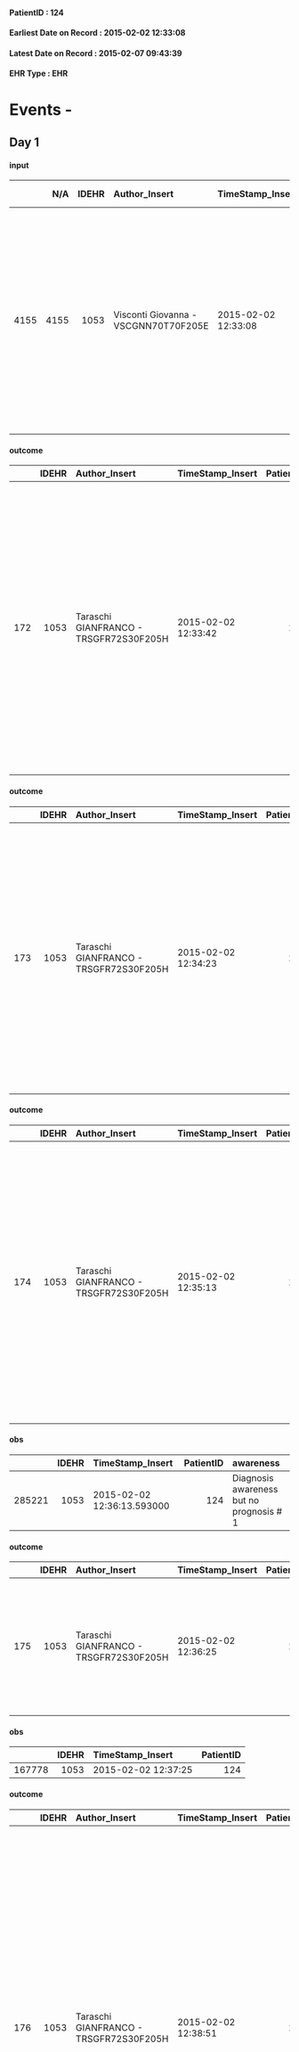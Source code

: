 
#### PatientID : 124
#### Earliest Date on Record : 2015-02-02 12:33:08
#### Latest Date on Record : 2015-02-07 09:43:39
#### EHR Type : EHR

# Events - 

## Day 1

#### input
|      |    N/A |   IDEHR | Author_Insert                        | TimeStamp_Insert    | EHRType   |   PatientID |   IDDigitalSignDocument | persone_vicine   |   Unnamed: 0_y |   IDANAMNESI_MED |   Non_Rilevabile_y | Note_Non_Rilevabile_y   | opt_consapevolezza                          | diagnosis                                                                                                                                                                                                                                             |
|-----:|-------:|--------:|:-------------------------------------|:--------------------|:----------|------------:|------------------------:|:-----------------|---------------:|-----------------:|-------------------:|:------------------------|:--------------------------------------------|:------------------------------------------------------------------------------------------------------------------------------------------------------------------------------------------------------------------------------------------------------|
| 4155 |   4155 |    1053 | Visconti Giovanna - VSCGNN70T70F205E | 2015-02-02 12:33:08 | EHR       |         124 |                   12713 | N/A              |            182 |               83 |                  0 | NR                      | Awareness of diagnosis but no prognosis # 2 | In November 2014 dg K lung dx IV st (MTS cerebellar, bone to manubrium, D10, femoral head dx, intrathoracic lymph nodes, the mediastinal pleura and marginocostale infiltrating and encapsulating the vascular structures). In treatment with Iressa. |

#### outcome
|     |   IDEHR | Author_Insert                          | TimeStamp_Insert    |   PatientID |   IDDigitalSignDocument |   IDPAI_VIDAS | opt_problem                         |   opt_problem_num | opt_obiettivo                                                                                                                                                                              |   opt_obiettivo_num | opt_stato_problema   |   opt_stato_problema_num | opt_interventi                                                                                                                                                                                                                                                                                                        |   opt_interventi_num |
|----:|--------:|:---------------------------------------|:--------------------|------------:|------------------------:|--------------:|:------------------------------------|------------------:|:-------------------------------------------------------------------------------------------------------------------------------------------------------------------------------------------|--------------------:|:---------------------|-------------------------:|:----------------------------------------------------------------------------------------------------------------------------------------------------------------------------------------------------------------------------------------------------------------------------------------------------------------------|---------------------:|
| 172 |    1053 | Taraschi GIANFRANCO - TRSGFR72S30F205H | 2015-02-02 12:33:42 |         124 |                   12715 |           178 | Deficit in the care of s√® # 25 = 0 |                 4 | Maintain dignity ¬ † of the patient, where possible, helping him to accept their own limitations, considering himself realistic and objective (eating, bathing, dressing, delete) # 42 = 0 |                   4 | Open Problem # 1     |                        1 | PAI Implementation - Ensuring the right privacy # 182 = 0; Counseling - Exploring the patient's feelings in relation to his disabilit√ † ¬ † and its need help # 186 = 0; Counseling - Help the patient understand their limits # 187 = 0; Counseling - Help the patient to ask themselves achievable goals # 188 = 0 |                    4 |

#### outcome
|     |   IDEHR | Author_Insert                          | TimeStamp_Insert    |   PatientID |   IDDigitalSignDocument |   IDPAI_VIDAS | opt_problem                   |   opt_problem_num | opt_obiettivo                                                                                              |   opt_obiettivo_num | opt_stato_problema   |   opt_stato_problema_num | opt_interventi                                                                                                                                                                                                                                                                                        |   opt_interventi_num |
|----:|--------:|:---------------------------------------|:--------------------|------------:|------------------------:|--------------:|:------------------------------|------------------:|:-----------------------------------------------------------------------------------------------------------|--------------------:|:---------------------|-------------------------:|:------------------------------------------------------------------------------------------------------------------------------------------------------------------------------------------------------------------------------------------------------------------------------------------------------|---------------------:|
| 173 |    1053 | Taraschi GIANFRANCO - TRSGFR72S30F205H | 2015-02-02 12:34:23 |         124 |                   12717 |           179 | Altered sleep / wake # 31 = 0 |                 4 | The patient will report satisfactory conditions in terms of quality both in terms of quantity and # 62 = 0 |                   4 | Open Problem # 1     |                        1 | PAI Implementation - therapeutic upgrading # 519 = 0; PAI Implementation - properly administer the drugs as prescription # 520 = 0; PAI Implementation - To evaluate the efficacy of drug delivery # 521 = 0; Information - Inform the patient / caregiver on signs and symptoms prevailing # 525 = 0 |                    4 |

#### outcome
|     |   IDEHR | Author_Insert                          | TimeStamp_Insert    |   PatientID |   IDDigitalSignDocument |   IDPAI_VIDAS | opt_problem                               |   opt_problem_num | opt_obiettivo                                                           |   opt_obiettivo_num | opt_stato_problema   |   opt_stato_problema_num | opt_interventi                                                                                                                                                                                                                                                                           |   opt_interventi_num |
|----:|--------:|:---------------------------------------|:--------------------|------------:|------------------------:|--------------:|:------------------------------------------|------------------:|:------------------------------------------------------------------------|--------------------:|:---------------------|-------------------------:|:-----------------------------------------------------------------------------------------------------------------------------------------------------------------------------------------------------------------------------------------------------------------------------------------|---------------------:|
| 174 |    1053 | Taraschi GIANFRANCO - TRSGFR72S30F205H | 2015-02-02 12:35:13 |         124 |                   12720 |           180 | Nutrition / Hydration inadequate # 34 = 0 |                 4 | The patient does not have an episode of emesis and / or nausea # 72 = 0 |                   4 | Open Problem # 1     |                        1 | Implementation PAI - Monitoring episodes of nausea / vomiting # 599 = 0; Implementing PAI - Therapeutic adjustment # 601 = 0; Implementing PAI - Administering drugs correctly as prescribed # 602 = 0; Implementing PAI - Evaluating the effectiveness of drug administration # 603 = 0 |                    4 |

#### obs
|        |   IDEHR | TimeStamp_Insert           |   PatientID | awareness                                |
|-------:|--------:|:---------------------------|------------:|:-----------------------------------------|
| 285221 |    1053 | 2015-02-02 12:36:13.593000 |         124 | Diagnosis awareness but no prognosis # 1 |

#### outcome
|     |   IDEHR | Author_Insert                          | TimeStamp_Insert    |   PatientID |   IDDigitalSignDocument |   IDPAI_VIDAS | opt_problem                                                      |   opt_problem_num | opt_obiettivo                                                           |   opt_obiettivo_num | opt_stato_problema   |   opt_stato_problema_num | opt_interventi                                                                                                                             |   opt_interventi_num |
|----:|--------:|:---------------------------------------|:--------------------|------------:|------------------------:|--------------:|:-----------------------------------------------------------------|------------------:|:------------------------------------------------------------------------|--------------------:|:---------------------|-------------------------:|:-------------------------------------------------------------------------------------------------------------------------------------------|---------------------:|
| 175 |    1053 | Taraschi GIANFRANCO - TRSGFR72S30F205H | 2015-02-02 12:36:25 |         124 |                   12724 |           181 | Impaired mobility † ¬ / limitation of physical movement # 27 = 0 |                 4 | Minimize possibilities ¬ † injury. If present, maintaining QoL # 47 = 0 |                   4 | Open Problem # 1     |                        1 | PAI Implementation - Avoid flawed positions # 294 = 0; PAI Implementation - Medicare / the wound / skin as the internal protocol # 298 = 0 |                    4 |

#### obs
|        |   IDEHR | TimeStamp_Insert    |   PatientID |
|-------:|--------:|:--------------------|------------:|
| 167778 |    1053 | 2015-02-02 12:37:25 |         124 |

#### outcome
|     |   IDEHR | Author_Insert                          | TimeStamp_Insert    |   PatientID |   IDDigitalSignDocument |   IDPAI_VIDAS | opt_problem                            |   opt_problem_num | opt_obiettivo                                                                                                                                    |   opt_obiettivo_num | opt_stato_problema   |   opt_stato_problema_num | opt_interventi                                                                                                                                                                                                                                                                                                                                                                                                                         |   opt_interventi_num |
|----:|--------:|:---------------------------------------|:--------------------|------------:|------------------------:|--------------:|:---------------------------------------|------------------:|:-------------------------------------------------------------------------------------------------------------------------------------------------|--------------------:|:---------------------|-------------------------:|:---------------------------------------------------------------------------------------------------------------------------------------------------------------------------------------------------------------------------------------------------------------------------------------------------------------------------------------------------------------------------------------------------------------------------------------|---------------------:|
| 176 |    1053 | Taraschi GIANFRANCO - TRSGFR72S30F205H | 2015-02-02 12:38:51 |         124 |                   12728 |           182 | Alteration of the oral mucosa # 32 = 0 |                 4 | The clinical picture (subjective and / or objective) of the patient migliorer√ † ¬ † (eg. Xerostomia, mycosis, mucositis, hemorrhage ') # 63 = 0 |                   4 | Open Problem # 1     |                        1 | Implementation PAI - Inspect the mouth to detect any lesions, sores or bleeding # 526 = 0; Implementation of the PAI - Remove and clean the dental prosthesis daily # 527 = 0; Implementation of the PAI - Clean the oral cavity three times a day paying close attention to the parts that eventually bleed # 528 = 0; Implementation of PAI - Use tongue lowering and specific products not irritating the mucous membrane # 529 = 0 |                    4 |

#### obs
|     |   IDEHR | TimeStamp_Insert           |   PatientID | asthenia   | cachexia     | agitation_behavior_freq   | mood                              | cognitive_state   |
|----:|--------:|:---------------------------|------------:|:-----------|:-------------|:--------------------------|:----------------------------------|:------------------|
| 177 |    1053 | 2015-02-02 12:47:42.710000 |         124 | Severe # 3 | cachexia # 0 | quiet # 0                 | demoralization # 03; sadness # 11 | Polished # 2      |

#### input
|       |    N/A |   IDEHR | Author_Insert                        | TimeStamp_Insert    | EHRType   |   PatientID |   IDDigitalSignDocument | persone_vicine   |   Unnamed: 0_x.2 |   IDDIAGNOSI_CROSSOU |   Non_Rilevabile_x.2 | ds_ICD                               |
|------:|-------:|--------:|:-------------------------------------|:--------------------|:----------|------------:|------------------------:|:-----------------|-----------------:|---------------------:|---------------------:|:-------------------------------------|
| 12577 |  12577 |    1053 | Visconti Giovanna - VSCGNN70T70F205E | 2015-02-02 13:08:43 | EHR       |         124 |                   12765 | N/A              |              362 |                  362 |                    0 | V667 Trattamento per cure palliative |

#### input
|       |    N/A |   IDEHR | Author_Insert                        | TimeStamp_Insert    | EHRType   |   PatientID |   IDDigitalSignDocument | persone_vicine   |   Unnamed: 0_x.2 |   IDDIAGNOSI_CROSSOU |   Non_Rilevabile_x.2 | ds_ICD                                                    |
|------:|-------:|--------:|:-------------------------------------|:--------------------|:----------|------------:|------------------------:|:-----------------|-----------------:|---------------------:|---------------------:|:----------------------------------------------------------|
| 12578 |  12578 |    1053 | Visconti Giovanna - VSCGNN70T70F205E | 2015-02-02 13:09:10 | EHR       |         124 |                   12766 | N/A              |              363 |                  363 |                    0 | 1629 Tumori maligni del bronco o polmone, non specificato |

#### input
|       |    N/A |   IDEHR | Author_Insert                        | TimeStamp_Insert    | EHRType   |   PatientID |   IDDigitalSignDocument | persone_vicine   |   Unnamed: 0_x.2 |   IDDIAGNOSI_CROSSOU |   Non_Rilevabile_x.2 | ds_ICD                                                |
|------:|-------:|--------:|:-------------------------------------|:--------------------|:----------|------------:|------------------------:|:-----------------|-----------------:|---------------------:|---------------------:|:------------------------------------------------------|
| 12579 |  12579 |    1053 | Visconti Giovanna - VSCGNN70T70F205E | 2015-02-02 13:09:31 | EHR       |         124 |                   12767 | N/A              |              364 |                  364 |                    0 | 1985 Tumori maligni secondari di osso e midollo osseo |

#### input
|       |    N/A |   IDEHR | Author_Insert                        | TimeStamp_Insert    | EHRType   |   PatientID |   IDDigitalSignDocument | persone_vicine   |   Unnamed: 0_x.2 |   IDDIAGNOSI_CROSSOU |   Non_Rilevabile_x.2 | ds_ICD                                                      |
|------:|-------:|--------:|:-------------------------------------|:--------------------|:----------|------------:|------------------------:|:-----------------|-----------------:|---------------------:|---------------------:|:------------------------------------------------------------|
| 12580 |  12580 |    1053 | Visconti Giovanna - VSCGNN70T70F205E | 2015-02-02 13:09:56 | EHR       |         124 |                   12768 | N/A              |              365 |                  365 |                    0 | 1983 Tumori maligni secondari di encefalo e midollo spinale |

#### input
|       |    N/A |   IDEHR | Author_Insert                        | TimeStamp_Insert    | EHRType   |   PatientID |   IDDigitalSignDocument | persone_vicine   |   Unnamed: 0_x.2 |   IDDIAGNOSI_CROSSOU |   Non_Rilevabile_x.2 | ds_ICD                                                                      |
|------:|-------:|--------:|:-------------------------------------|:--------------------|:----------|------------:|------------------------:|:-----------------|-----------------:|---------------------:|---------------------:|:----------------------------------------------------------------------------|
| 12581 |  12581 |    1053 | Visconti Giovanna - VSCGNN70T70F205E | 2015-02-02 13:10:21 | EHR       |         124 |                   12769 | N/A              |              366 |                  366 |                    0 | 1961 Tumori maligni secondari e non specificati dei linfonodi intratoracici |

#### input
|       |    N/A |   IDEHR | Author_Insert                        | TimeStamp_Insert    | EHRType   |   PatientID |   IDDigitalSignDocument | persone_vicine   |   Unnamed: 0_x.2 |   IDDIAGNOSI_CROSSOU |   Non_Rilevabile_x.2 | ds_ICD                                      |
|------:|-------:|--------:|:-------------------------------------|:--------------------|:----------|------------:|------------------------:|:-----------------|-----------------:|---------------------:|---------------------:|:--------------------------------------------|
| 12582 |  12582 |    1053 | Visconti Giovanna - VSCGNN70T70F205E | 2015-02-02 13:10:43 | EHR       |         124 |                   12770 | N/A              |              367 |                  367 |                    0 | 4379 Vasculopatie cerebrali non specificate |

#### obs
|       |   IDEHR | TimeStamp_Insert           |   PatientID | chk_ausili_presidi   | opt_care_giver   | asthenia     | dyspnoea    | diet     | consumption_help   |
|------:|--------:|:---------------------------|------------:|:---------------------|:-----------------|:-------------|:------------|:---------|:-------------------|
| 70154 |    1053 | 2015-02-02 16:03:53.757000 |         124 | absorbency # 0       | This # 0         | Moderate # 1 | at rest # 0 | soft # 1 | Independent # 0    |

#### obs
|        |   IDEHR | TimeStamp_Insert    |   PatientID |
|-------:|--------:|:--------------------|------------:|
| 167797 |    1053 | 2015-02-02 21:56:35 |         124 |

#### obs
|       |   IDEHR | TimeStamp_Insert           |   PatientID | mood                                |
|------:|--------:|:---------------------------|------------:|:------------------------------------|
| 24591 |    1053 | 2015-02-02 21:58:44.750000 |         124 | Apathy # 00; closed in himself # 01 |

#### obs
|       |   IDEHR | TimeStamp_Insert           |   PatientID | motor_performance                                                                                  | mood                |
|------:|--------:|:---------------------------|------------:|:---------------------------------------------------------------------------------------------------|:--------------------|
| 24598 |    1053 | 2015-02-03 05:27:02.463000 |         124 | 30% - Patient with directions to the hospital or home hospitalization, intensive home support # 03 | Closing itself # 01 |

#### obs
|        |   IDEHR | TimeStamp_Insert    |   PatientID |
|-------:|--------:|:--------------------|------------:|
| 167800 |    1053 | 2015-02-03 05:27:28 |         124 |

#### obs
|       |   IDEHR | TimeStamp_Insert           |   PatientID | chk_ausili_presidi   | asthenia     | cachexia     | body_temp    |
|------:|--------:|:---------------------------|------------:|:---------------------|:-------------|:-------------|:-------------|
| 70175 |    1053 | 2015-02-03 06:45:38.840000 |         124 | absorbency # 0       | Moderate # 1 | cachexia # 0 | Apyrexia # 1 |

#### obs
|        |   IDEHR | TimeStamp_Insert    |   PatientID |
|-------:|--------:|:--------------------|------------:|
| 125102 |    1053 | 2015-02-03 06:46:10 |         124 |

#### obs
|       |   IDEHR | TimeStamp_Insert           |   PatientID | personal_hygiene   | urine_elimination   | mobility     | nausea         | asthenia   | dyspnoea    | motor_performance                                                                                  | mood                | cognitive_state   | feces_elimination   | consumption_help   |
|------:|--------:|:---------------------------|------------:|:-------------------|:--------------------|:-------------|:---------------|:-----------|:------------|:---------------------------------------------------------------------------------------------------|:--------------------|:------------------|:--------------------|:-------------------|
| 24614 |    1053 | 2015-02-03 09:09:53.213000 |         124 | With help # 2      | With Aids # 1       | Employee # 4 | Occasional # 0 | Severe # 2 | at rest # 0 | 30% - Patient with directions to the hospital or home hospitalization, intensive home support # 03 | Closing itself # 01 | Polished # 2      | Employee # 4        | help with # 2      |

#### obs
|        |   IDEHR | TimeStamp_Insert    |   PatientID |
|-------:|--------:|:--------------------|------------:|
| 167814 |    1053 | 2015-02-03 09:10:36 |         124 |

#### obs
|        |   IDEHR | TimeStamp_Insert           |   PatientID | awareness                                |
|-------:|--------:|:---------------------------|------------:|:-----------------------------------------|
| 285223 |    1053 | 2015-02-03 11:12:22.230000 |         124 | Diagnosis awareness but no prognosis # 1 |

#### obs
|        |   IDEHR | TimeStamp_Insert           |   PatientID | opt_attitude     | motor_performance                                                |
|-------:|--------:|:---------------------------|------------:|:-----------------|:-----------------------------------------------------------------|
| 118579 |    1053 | 2015-02-03 11:14:35.177000 |         124 | disheartened # 2 | unable to walk, transfers difficolt√ † with support operator # 3 |

#### obs
|        |   IDEHR | TimeStamp_Insert    |   PatientID |
|-------:|--------:|:--------------------|------------:|
| 167819 |    1053 | 2015-02-03 11:20:00 |         124 |

#### obs
|       |   IDEHR | TimeStamp_Insert           |   PatientID | opt_cooperation   | chk_ausili_presidi   | opt_care_giver   | asthenia     | dyspnoea        | body_temp    | diet     | consumption_help   |
|------:|--------:|:---------------------------|------------:|:------------------|:---------------------|:-----------------|:-------------|:----------------|:-------------|:---------|:-------------------|
| 70192 |    1053 | 2015-02-03 12:10:25.763000 |         124 | Collaborating # 0 | absorbency # 0       | This # 0         | Moderate # 1 | mild strain # 1 | Apyrexia # 1 | soft # 1 | Independent # 0    |

#### obs
|        |   IDEHR | TimeStamp_Insert    |   PatientID |
|-------:|--------:|:--------------------|------------:|
| 125116 |    1053 | 2015-02-03 12:12:43 |         124 |


## Day 2

#### obs
|        |   IDEHR | TimeStamp_Insert           |   PatientID |
|-------:|--------:|:---------------------------|------------:|
| 121976 |    1053 | 2015-02-03 13:38:02.300000 |         124 |

#### obs
|       |   IDEHR | TimeStamp_Insert           |   PatientID | opt_cooperation   | chk_ausili_presidi   | asthenia     | motor_performance              | body_temp    | agitation_behavior_freq   | diet       | consumption_help   |
|------:|--------:|:---------------------------|------------:|:------------------|:---------------------|:-------------|:-------------------------------|:-------------|:--------------------------|:-----------|:-------------------|
| 70206 |    1053 | 2015-02-03 16:30:38.117000 |         124 | Collaborating # 0 | absorbency # 0       | Moderate # 1 | bedridden, nontransferable # 5 | Apyrexia # 1 | quiet # 0                 | Liquid # 3 | # 4 employees      |

#### obs
|        |   IDEHR | TimeStamp_Insert    |   PatientID |
|-------:|--------:|:--------------------|------------:|
| 125127 |    1053 | 2015-02-03 16:31:11 |         124 |

#### obs
|       |   IDEHR | TimeStamp_Insert           |   PatientID | personal_hygiene   | urine_elimination   | mobility     | nausea         | asthenia   | dyspnoea    | motor_performance                                                                                  | mood                | cognitive_state   | feces_elimination   | consumption_help   |
|------:|--------:|:---------------------------|------------:|:-------------------|:--------------------|:-------------|:---------------|:-----------|:------------|:---------------------------------------------------------------------------------------------------|:--------------------|:------------------|:--------------------|:-------------------|
| 24640 |    1053 | 2015-02-03 20:23:12.963000 |         124 | With help # 2      | With Aids # 1       | Employee # 4 | Occasional # 0 | Severe # 2 | at rest # 0 | 30% - Patient with directions to the hospital or home hospitalization, intensive home support # 03 | Closing itself # 01 | Polished # 2      | Employee # 4        | help with # 2      |

#### obs
|        |   IDEHR | TimeStamp_Insert    |   PatientID |
|-------:|--------:|:--------------------|------------:|
| 167837 |    1053 | 2015-02-03 20:23:43 |         124 |

#### obs
|       |   IDEHR | TimeStamp_Insert           |   PatientID |
|------:|--------:|:---------------------------|------------:|
| 24643 |    1053 | 2015-02-03 20:50:36.187000 |         124 |

#### obs
|        |   IDEHR | TimeStamp_Insert    |   PatientID |
|-------:|--------:|:--------------------|------------:|
| 167845 |    1053 | 2015-02-04 05:56:18 |         124 |

#### obs
|       |   IDEHR | TimeStamp_Insert           |   PatientID |
|------:|--------:|:---------------------------|------------:|
| 24650 |    1053 | 2015-02-04 05:57:53.043000 |         124 |

#### obs
|       |   IDEHR | TimeStamp_Insert           |   PatientID | opt_cooperation   | chk_ausili_presidi   | opt_care_giver   | asthenia   | body_temp    | cognitive_state   |
|------:|--------:|:---------------------------|------------:|:------------------|:---------------------|:-----------------|:-----------|:-------------|:------------------|
| 70224 |    1053 | 2015-02-04 06:43:40.263000 |         124 | Collaborating # 0 | absorbency # 0       | This # 0         | Severe # 2 | Apyrexia # 1 | Polished # 2      |

#### obs
|        |   IDEHR | TimeStamp_Insert    |   PatientID |
|-------:|--------:|:--------------------|------------:|
| 125140 |    1053 | 2015-02-04 06:44:10 |         124 |

#### obs
|        |   IDEHR | TimeStamp_Insert    |   PatientID |
|-------:|--------:|:--------------------|------------:|
| 167869 |    1053 | 2015-02-04 11:35:05 |         124 |

#### obs
|     |   IDEHR | TimeStamp_Insert           |   PatientID | asthenia   | cachexia     | agitation_behavior_freq   | mood        | cognitive_state   |
|----:|--------:|:---------------------------|------------:|:-----------|:-------------|:--------------------------|:------------|:------------------|
| 199 |    1053 | 2015-02-04 11:40:36.417000 |         124 | Severe # 3 | cachexia # 0 | quiet # 0                 | Apathy # 00 | Polished # 2      |

#### obs
|       |   IDEHR | TimeStamp_Insert           |   PatientID | opt_cooperation   | chk_ausili_presidi   | opt_care_giver   | asthenia     | cachexia     | dyspnoea        | body_temp    | cognitive_state   | consumption_help   |
|------:|--------:|:---------------------------|------------:|:------------------|:---------------------|:-----------------|:-------------|:-------------|:----------------|:-------------|:------------------|:-------------------|
| 70238 |    1053 | 2015-02-04 11:41:56.510000 |         124 | Collaborating # 0 | absorbency # 0       | This # 0         | Moderate # 1 | cachexia # 0 | mild strain # 1 | Apyrexia # 1 | Polished # 2      | Independent # 0    |

#### obs
|        |   IDEHR | TimeStamp_Insert    |   PatientID |
|-------:|--------:|:--------------------|------------:|
| 125152 |    1053 | 2015-02-04 11:42:27 |         124 |


## Day 3

#### obs
|       |   IDEHR | TimeStamp_Insert           |   PatientID | mobility     | asthenia   | cachexia     | dyspnoea        | motor_performance                                                                                  | cognitive_state   |
|------:|--------:|:---------------------------|------------:|:-------------|:-----------|:-------------|:----------------|:---------------------------------------------------------------------------------------------------|:------------------|
| 24676 |    1053 | 2015-02-04 12:59:17.917000 |         124 | Employee # 4 | Severe # 2 | cachexia # 0 | mild strain # 1 | 30% - Patient with directions to the hospital or home hospitalization, intensive home support # 03 | Polished # 2      |

#### obs
|        |   IDEHR | TimeStamp_Insert    |   PatientID |
|-------:|--------:|:--------------------|------------:|
| 167873 |    1053 | 2015-02-04 13:00:01 |         124 |

#### obs
|       |   IDEHR | TimeStamp_Insert           |   PatientID | personal_hygiene   | urine_elimination   | mobility     | nausea         | memory_deficit      | asthenia   | cachexia     | dyspnoea    | motor_performance                                                                                  | mood                                   | cognitive_state          | feces_elimination   | consumption_help   |
|------:|--------:|:---------------------------|------------:|:-------------------|:--------------------|:-------------|:---------------|:--------------------|:-----------|:-------------|:------------|:---------------------------------------------------------------------------------------------------|:---------------------------------------|:-------------------------|:--------------------|:-------------------|
| 24694 |    1053 | 2015-02-04 17:19:46.507000 |         124 | With help # 2      | With Aids # 1       | Employee # 4 | Occasional # 0 | memory deficits # 0 | Severe # 2 | cachexia # 0 | at rest # 0 | 30% - Patient with directions to the hospital or home hospitalization, intensive home support # 03 | Closing itself # 01; helplessness # 10 | confused - sometimes # 0 | Employee # 4        | help with # 2      |

#### obs
|        |   IDEHR | TimeStamp_Insert    |   PatientID |
|-------:|--------:|:--------------------|------------:|
| 167886 |    1053 | 2015-02-04 17:20:28 |         124 |

#### obs
|       |   IDEHR | TimeStamp_Insert           |   PatientID | opt_cooperation   | chk_ausili_presidi   | opt_care_giver   | asthenia     | cachexia     | dyspnoea        | body_temp    | agitation_behavior_freq   | diet       | cognitive_state   | consumption_help   |
|------:|--------:|:---------------------------|------------:|:------------------|:---------------------|:-----------------|:-------------|:-------------|:----------------|:-------------|:--------------------------|:-----------|:------------------|:-------------------|
| 70256 |    1053 | 2015-02-04 19:57:11.077000 |         124 | Collaborating # 0 | absorbency # 0       | This # 0         | Moderate # 1 | cachexia # 0 | mild strain # 1 | Apyrexia # 1 | quiet # 0                 | absent # 4 | Polished # 2      | Independent # 0    |

#### obs
|        |   IDEHR | TimeStamp_Insert    |   PatientID |
|-------:|--------:|:--------------------|------------:|
| 125165 |    1053 | 2015-02-04 19:57:38 |         124 |

#### obs
|       |   IDEHR | TimeStamp_Insert           |   PatientID | opt_cooperation   | chk_ausili_presidi   | opt_care_giver   | asthenia     | cachexia     | dyspnoea        | body_temp    |
|------:|--------:|:---------------------------|------------:|:------------------|:---------------------|:-----------------|:-------------|:-------------|:----------------|:-------------|
| 70271 |    1053 | 2015-02-05 05:20:07.670000 |         124 | Collaborating # 0 | absorbency # 0       | This # 0         | Moderate # 1 | cachexia # 0 | mild strain # 1 | Apyrexia # 1 |

#### obs
|        |   IDEHR | TimeStamp_Insert    |   PatientID |
|-------:|--------:|:--------------------|------------:|
| 125176 |    1053 | 2015-02-05 05:20:37 |         124 |

#### obs
|       |   IDEHR | TimeStamp_Insert           |   PatientID |
|------:|--------:|:---------------------------|------------:|
| 24719 |    1053 | 2015-02-05 05:42:56.353000 |         124 |


## Day 4

#### obs
|       |   IDEHR | TimeStamp_Insert           |   PatientID | opt_cooperation   | chk_ausili_presidi   | opt_care_giver   | asthenia   | cachexia     | dyspnoea        | motor_performance                                                | body_temp    | diet       | consumption_help   |
|------:|--------:|:---------------------------|------------:|:------------------|:---------------------|:-----------------|:-----------|:-------------|:----------------|:-----------------------------------------------------------------|:-------------|:-----------|:-------------------|
| 70292 |    1053 | 2015-02-05 13:01:44.900000 |         124 | Collaborating # 0 | absorbency # 0       | This # 0         | Severe # 2 | cachexia # 0 | mild strain # 1 | unable to walk, transfers difficolt√ † with support operator # 3 | Apyrexia # 1 | Liquid # 3 | Independent # 0    |

#### obs
|        |   IDEHR | TimeStamp_Insert    |   PatientID |
|-------:|--------:|:--------------------|------------:|
| 125190 |    1053 | 2015-02-05 13:03:24 |         124 |

#### obs
|       |   IDEHR | TimeStamp_Insert           |   PatientID | asthenia   | dyspnoea        | motor_performance                                                                                | cognitive_state   |
|------:|--------:|:---------------------------|------------:|:-----------|:----------------|:-------------------------------------------------------------------------------------------------|:------------------|
| 24738 |    1053 | 2015-02-05 13:38:49.223000 |         124 | Severe # 2 | mild strain # 1 | 40% - Patient incapacitated, it requires continuous care, bedridden for pi√π 50% of the day # 04 | Polished # 2      |

#### obs
|        |   IDEHR | TimeStamp_Insert    |   PatientID |
|-------:|--------:|:--------------------|------------:|
| 167917 |    1053 | 2015-02-05 13:39:39 |         124 |

#### obs
|       |   IDEHR | TimeStamp_Insert           |   PatientID | opt_cooperation   | chk_ausili_presidi   | opt_care_giver   | asthenia   | cachexia     | dyspnoea        | motor_performance                                                | body_temp    | diet       | consumption_help   |
|------:|--------:|:---------------------------|------------:|:------------------|:---------------------|:-----------------|:-----------|:-------------|:----------------|:-----------------------------------------------------------------|:-------------|:-----------|:-------------------|
| 70308 |    1053 | 2015-02-05 16:19:41.810000 |         124 | Collaborating # 0 | absorbency # 0       | This # 0         | Severe # 2 | cachexia # 0 | mild strain # 1 | unable to walk, transfers difficolt√ † with support operator # 3 | Apyrexia # 1 | Liquid # 3 | Independent # 0    |

#### obs
|        |   IDEHR | TimeStamp_Insert    |   PatientID |
|-------:|--------:|:--------------------|------------:|
| 125201 |    1053 | 2015-02-05 16:20:06 |         124 |

#### obs
|       |   IDEHR | TimeStamp_Insert           |   PatientID | asthenia   | cachexia     | dyspnoea        | motor_performance                                                                                | cognitive_state   |
|------:|--------:|:---------------------------|------------:|:-----------|:-------------|:----------------|:-------------------------------------------------------------------------------------------------|:------------------|
| 24762 |    1053 | 2015-02-05 17:26:22.773000 |         124 | Severe # 2 | cachexia # 0 | mild strain # 1 | 40% - Patient incapacitated, it requires continuous care, bedridden for pi√π 50% of the day # 04 | Polished # 2      |

#### obs
|        |   IDEHR | TimeStamp_Insert    |   PatientID |
|-------:|--------:|:--------------------|------------:|
| 167934 |    1053 | 2015-02-05 17:26:47 |         124 |

#### obs
|        |   IDEHR | TimeStamp_Insert    |   PatientID |
|-------:|--------:|:--------------------|------------:|
| 167936 |    1053 | 2015-02-06 01:26:00 |         124 |

#### obs
|       |   IDEHR | TimeStamp_Insert           |   PatientID | nausea         | asthenia   | cachexia     | motor_performance                                                                                |
|------:|--------:|:---------------------------|------------:|:---------------|:-----------|:-------------|:-------------------------------------------------------------------------------------------------|
| 24771 |    1053 | 2015-02-06 01:29:00.170000 |         124 | Occasional # 0 | Severe # 2 | cachexia # 0 | 40% - Patient incapacitated, it requires continuous care, bedridden for pi√π 50% of the day # 04 |

#### obs
|       |   IDEHR | TimeStamp_Insert           |   PatientID | opt_cooperation   | chk_ausili_presidi   | chk_ausili_incont   | asthenia   | cachexia     | diet       | consumption_help   |
|------:|--------:|:---------------------------|------------:|:------------------|:---------------------|:--------------------|:-----------|:-------------|:-----------|:-------------------|
| 70319 |    1053 | 2015-02-06 05:34:13.073000 |         124 | Collaborating # 0 | absorbency # 0       | absorbency # 0      | light # 0  | cachexia # 0 | Liquid # 3 | Independent # 0    |

#### obs
|       |   IDEHR | TimeStamp_Insert           |   PatientID | opt_cooperation   | chk_ausili_presidi   | chk_ausili_incont   | chk_gastrointestinal_symptoms        | asthenia   | cachexia     | diet       | consumption_help   |
|------:|--------:|:---------------------------|------------:|:------------------|:---------------------|:--------------------|:-------------------------------------|:-----------|:-------------|:-----------|:-------------------|
| 70320 |    1053 | 2015-02-06 05:35:53.550000 |         124 | Collaborating # 0 | absorbency # 0       | absorbency # 0      | nausea - Occasional # 0; hiccups # 2 | light # 0  | cachexia # 0 | Liquid # 3 | Independent # 0    |

#### obs
|        |   IDEHR | TimeStamp_Insert    |   PatientID |
|-------:|--------:|:--------------------|------------:|
| 125210 |    1053 | 2015-02-06 05:36:26 |         124 |

#### obs
|       |   IDEHR | TimeStamp_Insert           |   PatientID | motor_performance                                                                                |
|------:|--------:|:---------------------------|------------:|:-------------------------------------------------------------------------------------------------|
| 24787 |    1053 | 2015-02-06 06:08:07.877000 |         124 | 40% - Patient incapacitated, it requires continuous care, bedridden for pi√π 50% of the day # 04 |

#### obs
|        |   IDEHR | TimeStamp_Insert    |   PatientID | pain_freq   |
|-------:|--------:|:--------------------|------------:|:------------|
| 167947 |    1053 | 2015-02-06 07:09:25 |         124 | BTP # 3     |


## Day 5

#### obs
|       |   IDEHR | TimeStamp_Insert           |   PatientID | chk_ausili_presidi   | opt_care_giver   | asthenia   | cachexia     | dyspnoea    | motor_performance              | agitation_behavior_freq   |
|------:|--------:|:---------------------------|------------:|:---------------------|:-----------------|:-----------|:-------------|:------------|:-------------------------------|:--------------------------|
| 70340 |    1053 | 2015-02-06 12:36:16.973000 |         124 | absorbency # 0       | This # 0         | Severe # 2 | cachexia # 0 | at rest # 0 | bedridden, nontransferable # 5 | quiet # 0                 |

#### obs
|        |   IDEHR | TimeStamp_Insert    |   PatientID |
|-------:|--------:|:--------------------|------------:|
| 125226 |    1053 | 2015-02-06 12:36:43 |         124 |

#### obs
|        |   IDEHR | TimeStamp_Insert    |   PatientID |
|-------:|--------:|:--------------------|------------:|
| 167955 |    1053 | 2015-02-06 14:04:31 |         124 |

#### obs
|       |   IDEHR | TimeStamp_Insert           |   PatientID | personal_hygiene   | motor_performance                                                                                | body_temp    |
|------:|--------:|:---------------------------|------------:|:-------------------|:-------------------------------------------------------------------------------------------------|:-------------|
| 24798 |    1053 | 2015-02-06 14:10:11.200000 |         124 | Employee # 4       | 40% - Patient incapacitated, it requires continuous care, bedridden for pi√π 50% of the day # 04 | Apyrexia # 0 |

#### obs
|       |   IDEHR | TimeStamp_Insert           |   PatientID |
|------:|--------:|:---------------------------|------------:|
| 24804 |    1053 | 2015-02-06 14:55:25.890000 |         124 |

#### obs
|       |   IDEHR | TimeStamp_Insert           |   PatientID | opt_cooperation   | chk_ausili_presidi   | opt_care_giver   | asthenia   | cachexia     | dyspnoea    | motor_performance              | body_temp    | agitation_behavior_freq   |
|------:|--------:|:---------------------------|------------:|:------------------|:---------------------|:-----------------|:-----------|:-------------|:------------|:-------------------------------|:-------------|:--------------------------|
| 70353 |    1053 | 2015-02-06 16:42:51.543000 |         124 | uncooperative # 1 | absorbency # 0       | This # 0         | Severe # 2 | cachexia # 0 | at rest # 0 | bedridden, nontransferable # 5 | Apyrexia # 1 | quiet # 0                 |

#### obs
|        |   IDEHR | TimeStamp_Insert    |   PatientID |
|-------:|--------:|:--------------------|------------:|
| 125238 |    1053 | 2015-02-06 16:44:12 |         124 |

#### obs
|        |   IDEHR | TimeStamp_Insert           |   PatientID |
|-------:|--------:|:---------------------------|------------:|
| 121982 |    1053 | 2015-02-06 17:29:55.567000 |         124 |

#### obs
|        |   IDEHR | TimeStamp_Insert    |   PatientID | pain_relief   |
|-------:|--------:|:--------------------|------------:|:--------------|
| 167971 |    1053 | 2015-02-06 18:17:04 |         124 | 90% # 9       |

#### obs
|       |   IDEHR | TimeStamp_Insert           |   PatientID | urine_elimination   | mobility     | asthenia   | cachexia     | dyspnoea    | motor_performance                                                                       |
|------:|--------:|:---------------------------|------------:|:--------------------|:-------------|:-----------|:-------------|:------------|:----------------------------------------------------------------------------------------|
| 24816 |    1053 | 2015-02-06 18:18:19.753000 |         124 | Employee # 4        | Employee # 4 | Severe # 2 | cachexia # 0 | at rest # 0 | 20% - Patient with serious impairment of organ functions, one or irreversible pi√π # 02 |

#### obs
|        |   IDEHR | TimeStamp_Insert    |   PatientID | pain_relief   |
|-------:|--------:|:--------------------|------------:|:--------------|
| 167984 |    1053 | 2015-02-07 00:26:03 |         124 | 90% # 9       |

#### obs
|       |   IDEHR | TimeStamp_Insert           |   PatientID | motor_performance        |
|------:|--------:|:---------------------------|------------:|:-------------------------|
| 24822 |    1053 | 2015-02-07 01:27:55.370000 |         124 | 10% - Patient dying # 01 |

#### outcome
|     |   IDEHR | Author_Insert                     | TimeStamp_Insert    |   PatientID |   IDDigitalSignDocument |   IDPAI_VIDAS | opt_problem                         |   opt_problem_num | opt_obiettivo                                                                                                                                                                              |   opt_obiettivo_num | opt_stato_problema   |   opt_stato_problema_num | opt_interventi                                                                                                                                                                                                                                                                                                        |   opt_interventi_num |
|----:|--------:|:----------------------------------|:--------------------|------------:|------------------------:|--------------:|:------------------------------------|------------------:|:-------------------------------------------------------------------------------------------------------------------------------------------------------------------------------------------|--------------------:|:---------------------|-------------------------:|:----------------------------------------------------------------------------------------------------------------------------------------------------------------------------------------------------------------------------------------------------------------------------------------------------------------------|---------------------:|
| 222 |    1053 | DE OLD ROSELLA - DVCRLL64B64F205S | 2015-02-07 02:04:24 |         124 |                   15072 |           228 | Deficit in the care of s√® # 25 = 0 |                 4 | Maintain dignity ¬ † of the patient, where possible, helping him to accept their own limitations, considering himself realistic and objective (eating, bathing, dressing, delete) # 42 = 0 |                   4 | closed Problem # 2   |                        2 | PAI Implementation - Ensuring the right privacy # 182 = 0; Counseling - Exploring the patient's feelings in relation to his disabilit√ † ¬ † and its need help # 186 = 0; Counseling - Help the patient understand their limits # 187 = 0; Counseling - Help the patient to ask themselves achievable goals # 188 = 0 |                    4 |

#### outcome
|     |   IDEHR | Author_Insert                     | TimeStamp_Insert    |   PatientID |   IDDigitalSignDocument |   IDPAI_VIDAS | opt_problem                                                      |   opt_problem_num | opt_obiettivo                                                           |   opt_obiettivo_num | ds_note                                   | opt_stato_problema   |   opt_stato_problema_num | opt_interventi                                                                                                                             |   opt_interventi_num |
|----:|--------:|:----------------------------------|:--------------------|------------:|------------------------:|--------------:|:-----------------------------------------------------------------|------------------:|:------------------------------------------------------------------------|--------------------:|:------------------------------------------|:---------------------|-------------------------:|:-------------------------------------------------------------------------------------------------------------------------------------------|---------------------:|
| 223 |    1053 | DE OLD ROSELLA - DVCRLL64B64F205S | 2015-02-07 02:06:11 |         124 |                   15073 |           229 | Impaired mobility † ¬ / limitation of physical movement # 27 = 0 |                 4 | Minimize possibilities ¬ † injury. If present, maintaining QoL # 47 = 0 |                   4 | aim to control ulteririomente, is renewed | Open Problem # 1     |                        1 | PAI Implementation - Avoid flawed positions # 294 = 0; PAI Implementation - Medicare / the wound / skin as the internal protocol # 298 = 0 |                    4 |

#### outcome
|     |   IDEHR | Author_Insert                     | TimeStamp_Insert    |   PatientID |   IDDigitalSignDocument |   IDPAI_VIDAS | opt_problem                   |   opt_problem_num | opt_obiettivo                                                                                              |   opt_obiettivo_num | ds_note                       | opt_stato_problema   |   opt_stato_problema_num | opt_interventi                                                                                                                                                                                                                                                                                        |   opt_interventi_num |
|----:|--------:|:----------------------------------|:--------------------|------------:|------------------------:|--------------:|:------------------------------|------------------:|:-----------------------------------------------------------------------------------------------------------|--------------------:|:------------------------------|:---------------------|-------------------------:|:------------------------------------------------------------------------------------------------------------------------------------------------------------------------------------------------------------------------------------------------------------------------------------------------------|---------------------:|
| 224 |    1053 | DE OLD ROSELLA - DVCRLL64B64F205S | 2015-02-07 02:07:14 |         124 |                   15074 |           230 | Altered sleep / wake # 31 = 0 |                 4 | The patient will report satisfactory conditions in terms of quality both in terms of quantity and # 62 = 0 |                   4 | problem does not present pi√π | closed Problem # 2   |                        2 | PAI Implementation - therapeutic upgrading # 519 = 0; PAI Implementation - properly administer the drugs as prescription # 520 = 0; PAI Implementation - To evaluate the efficacy of drug delivery # 521 = 0; Information - Inform the patient / caregiver on signs and symptoms prevailing # 525 = 0 |                    4 |

#### outcome
|     |   IDEHR | Author_Insert                     | TimeStamp_Insert    |   PatientID |   IDDigitalSignDocument |   IDPAI_VIDAS | opt_problem                    |   opt_problem_num | opt_obiettivo                |   opt_obiettivo_num | opt_stato_problema   |   opt_stato_problema_num | opt_interventi                                                                                                                                                                                                                                                                                                                                                                                                                                                                         |   opt_interventi_num |
|----:|--------:|:----------------------------------|:--------------------|------------:|------------------------:|--------------:|:-------------------------------|------------------:|:-----------------------------|--------------------:|:---------------------|-------------------------:|:---------------------------------------------------------------------------------------------------------------------------------------------------------------------------------------------------------------------------------------------------------------------------------------------------------------------------------------------------------------------------------------------------------------------------------------------------------------------------------------|---------------------:|
| 225 |    1053 | DE OLD ROSELLA - DVCRLL64B64F205S | 2015-02-07 02:08:57 |         124 |                   15075 |           231 | Abnormal neurological # 30 = 0 |                 4 | Palliative sedation # 60 = 0 |                   4 | Open Problem # 1     |                        1 | PAI Implementation - properly I administer the drugs as prescription # 490 = 0; PAI Implementation - To evaluate the efficacy of drug delivery # 491 = 0; PAI Implementation - Apply sedation protocol in an emergency # 492 = 0; Counseling - Share with the caregiver therapeutic path # 494 = 0; Information - Inform the patient / caregiver on necessit√ † maintaining QoL # 497 = 0; Information - Inform the patient / caregiver on the prevailing signs and symptoms # 496 = 0 |                    4 |

#### outcome
|     |   IDEHR | Author_Insert                     | TimeStamp_Insert    |   PatientID |   IDDigitalSignDocument |   IDPAI_VIDAS | opt_problem                                                |   opt_problem_num | opt_obiettivo                |   opt_obiettivo_num | opt_stato_problema   |   opt_stato_problema_num | opt_interventi                                                                                                                                                                                                                                                                                                                                                                                                                                                                                                                                                                                                             |   opt_interventi_num |
|----:|--------:|:----------------------------------|:--------------------|------------:|------------------------:|--------------:|:-----------------------------------------------------------|------------------:|:-----------------------------|--------------------:|:---------------------|-------------------------:|:---------------------------------------------------------------------------------------------------------------------------------------------------------------------------------------------------------------------------------------------------------------------------------------------------------------------------------------------------------------------------------------------------------------------------------------------------------------------------------------------------------------------------------------------------------------------------------------------------------------------------|---------------------:|
| 226 |    1053 | DE OLD ROSELLA - DVCRLL64B64F205S | 2015-02-07 02:10:06 |         124 |                   15076 |           232 | Alteration or risk of impairment of lung function # 26 = 0 |                 3 | Palliative Sedation # 46 = 0 |                   4 | Open Problem # 1     |                        1 | Implementation of the IAP - Therapeutic adjustment # 283 = 0; Implementation of the IAP - Administer the drugs correctly according to the prescription # 284 = 0; Implementation of the IAP - Evaluate the efficacy of drug administration # 285 = 0; Counseling - Share the therapeutic path with the caregiver 288 = 0; Educational - Educating the caregiver / patient to the recognition / treatment of the symptom # 289 = 0; Informational - Informing the patient / caregiver on the prevailing signs and symptoms # 290 = 0; Informative - Inform the patient / caregiver about the need to maintain QoL # 291 = 0 |                    4 |

#### obs
|       |   IDEHR | TimeStamp_Insert           |   PatientID | motor_performance        |
|------:|--------:|:---------------------------|------------:|:-------------------------|
| 24827 |    1053 | 2015-02-07 04:21:11.843000 |         124 | 10% - Patient dying # 01 |

#### obs
|       |   IDEHR | TimeStamp_Insert           |   PatientID | opt_cooperation   | chk_ausili_presidi   | opt_care_giver   | asthenia   | cachexia     | dyspnoea    | motor_performance              | body_temp    | agitation_behavior_freq   |
|------:|--------:|:---------------------------|------------:|:------------------|:---------------------|:-----------------|:-----------|:-------------|:------------|:-------------------------------|:-------------|:--------------------------|
| 70378 |    1053 | 2015-02-07 04:47:03.807000 |         124 | uncooperative # 1 | absorbency # 0       | This # 0         | Severe # 2 | cachexia # 0 | at rest # 0 | bedridden, nontransferable # 5 | Apyrexia # 1 | quiet # 0                 |

#### obs
|        |   IDEHR | TimeStamp_Insert    |   PatientID |
|-------:|--------:|:--------------------|------------:|
| 125256 |    1053 | 2015-02-07 04:48:25 |         124 |

#### obs
|       |   IDEHR | TimeStamp_Insert           |   PatientID |
|------:|--------:|:---------------------------|------------:|
| 24842 |    1053 | 2015-02-07 05:59:18.190000 |         124 |

#### obs
|       |   IDEHR | TimeStamp_Insert           |   PatientID |
|------:|--------:|:---------------------------|------------:|
| 24844 |    1053 | 2015-02-07 06:40:32.207000 |         124 |

#### outcome
|     |   IDEHR | Author_Insert                     | TimeStamp_Insert    |   PatientID |   IDDigitalSignDocument |   IDPAI_VIDAS | opt_problem                            |   opt_problem_num | opt_obiettivo                                                                                                                                    |   opt_obiettivo_num | opt_stato_problema   |   opt_stato_problema_num | opt_interventi                                                                                                                                                                                                                                                                                                                                                                                                                         |   opt_interventi_num |
|----:|--------:|:----------------------------------|:--------------------|------------:|------------------------:|--------------:|:---------------------------------------|------------------:|:-------------------------------------------------------------------------------------------------------------------------------------------------|--------------------:|:---------------------|-------------------------:|:---------------------------------------------------------------------------------------------------------------------------------------------------------------------------------------------------------------------------------------------------------------------------------------------------------------------------------------------------------------------------------------------------------------------------------------|---------------------:|
| 243 |    1053 | DE OLD ROSELLA - DVCRLL64B64F205S | 2015-02-07 06:42:13 |         124 |                   15159 |           249 | Alteration of the oral mucosa # 32 = 0 |                 4 | The clinical picture (subjective and / or objective) of the patient migliorer√ † ¬ † (eg. Xerostomia, mycosis, mucositis, hemorrhage ') # 63 = 0 |                   4 | closed Problem # 2   |                        2 | Implementation PAI - Inspect the mouth to detect any lesions, sores or bleeding # 526 = 0; Implementation of the PAI - Remove and clean the dental prosthesis daily # 527 = 0; Implementation of the PAI - Clean the oral cavity three times a day paying close attention to the parts that eventually bleed # 528 = 0; Implementation of PAI - Use tongue lowering and specific products not irritating the mucous membrane # 529 = 0 |                    4 |

#### outcome
|     |   IDEHR | Author_Insert                     | TimeStamp_Insert    |   PatientID |   IDDigitalSignDocument |   IDPAI_VIDAS | opt_problem                    |   opt_problem_num | opt_obiettivo                |   opt_obiettivo_num | opt_stato_problema   |   opt_stato_problema_num | opt_interventi                                                                                                                                                                                                                                                                                                                                                                                                                                                                         |   opt_interventi_num |
|----:|--------:|:----------------------------------|:--------------------|------------:|------------------------:|--------------:|:-------------------------------|------------------:|:-----------------------------|--------------------:|:---------------------|-------------------------:|:---------------------------------------------------------------------------------------------------------------------------------------------------------------------------------------------------------------------------------------------------------------------------------------------------------------------------------------------------------------------------------------------------------------------------------------------------------------------------------------|---------------------:|
| 244 |    1053 | DE OLD ROSELLA - DVCRLL64B64F205S | 2015-02-07 06:42:54 |         124 |                   15160 |           250 | Abnormal neurological # 30 = 0 |                 4 | Palliative sedation # 60 = 0 |                   4 | closed Problem # 2   |                        2 | PAI Implementation - properly I administer the drugs as prescription # 490 = 0; PAI Implementation - To evaluate the efficacy of drug delivery # 491 = 0; PAI Implementation - Apply sedation protocol in an emergency # 492 = 0; Counseling - Share with the caregiver therapeutic path # 494 = 0; Information - Inform the patient / caregiver on necessit√ † maintaining QoL # 497 = 0; Information - Inform the patient / caregiver on the prevailing signs and symptoms # 496 = 0 |                    4 |

#### outcome
|     |   IDEHR | Author_Insert                     | TimeStamp_Insert    |   PatientID |   IDDigitalSignDocument |   IDPAI_VIDAS | opt_problem                                                |   opt_problem_num | opt_obiettivo                |   opt_obiettivo_num | opt_stato_problema   |   opt_stato_problema_num | opt_interventi                                                                                                                                                                                                                                                                                                                                                                                                                                                                                                                                                                                                             |   opt_interventi_num |
|----:|--------:|:----------------------------------|:--------------------|------------:|------------------------:|--------------:|:-----------------------------------------------------------|------------------:|:-----------------------------|--------------------:|:---------------------|-------------------------:|:---------------------------------------------------------------------------------------------------------------------------------------------------------------------------------------------------------------------------------------------------------------------------------------------------------------------------------------------------------------------------------------------------------------------------------------------------------------------------------------------------------------------------------------------------------------------------------------------------------------------------|---------------------:|
| 245 |    1053 | DE OLD ROSELLA - DVCRLL64B64F205S | 2015-02-07 06:43:35 |         124 |                   15161 |           251 | Alteration or risk of impairment of lung function # 26 = 0 |                 3 | Palliative Sedation # 46 = 0 |                   4 | closed Problem # 2   |                        2 | Implementation of the IAP - Therapeutic adjustment # 283 = 0; Implementation of the IAP - Administer the drugs correctly according to the prescription # 284 = 0; Implementation of the IAP - Evaluate the efficacy of drug administration # 285 = 0; Counseling - Share the therapeutic path with the caregiver 288 = 0; Educational - Educating the caregiver / patient to the recognition / treatment of the symptom # 289 = 0; Informational - Informing the patient / caregiver on the prevailing signs and symptoms # 290 = 0; Informative - Inform the patient / caregiver about the need to maintain QoL # 291 = 0 |                    4 |

#### outcome
|     |   IDEHR | Author_Insert                     | TimeStamp_Insert    |   PatientID |   IDDigitalSignDocument |   IDPAI_VIDAS | opt_problem                                                      |   opt_problem_num | opt_obiettivo                                                           |   opt_obiettivo_num | opt_stato_problema   |   opt_stato_problema_num | opt_interventi                                                                                                                             |   opt_interventi_num |
|----:|--------:|:----------------------------------|:--------------------|------------:|------------------------:|--------------:|:-----------------------------------------------------------------|------------------:|:------------------------------------------------------------------------|--------------------:|:---------------------|-------------------------:|:-------------------------------------------------------------------------------------------------------------------------------------------|---------------------:|
| 246 |    1053 | DE OLD ROSELLA - DVCRLL64B64F205S | 2015-02-07 06:48:37 |         124 |                   15162 |           252 | Impaired mobility † ¬ / limitation of physical movement # 27 = 0 |                 4 | Minimize possibilities ¬ † injury. If present, maintaining QoL # 47 = 0 |                   4 | closed Problem # 2   |                        2 | PAI Implementation - Avoid flawed positions # 294 = 0; PAI Implementation - Medicare / the wound / skin as the internal protocol # 298 = 0 |                    4 |

#### outcome
|     |   IDEHR | Author_Insert                     | TimeStamp_Insert    |   PatientID |   IDDigitalSignDocument |   IDPAI_VIDAS | opt_problem                               |   opt_problem_num | opt_obiettivo                                                           |   opt_obiettivo_num | opt_stato_problema   |   opt_stato_problema_num | opt_interventi                                                                                                                                                                                                                                                                           |   opt_interventi_num |
|----:|--------:|:----------------------------------|:--------------------|------------:|------------------------:|--------------:|:------------------------------------------|------------------:|:------------------------------------------------------------------------|--------------------:|:---------------------|-------------------------:|:-----------------------------------------------------------------------------------------------------------------------------------------------------------------------------------------------------------------------------------------------------------------------------------------|---------------------:|
| 247 |    1053 | DE OLD ROSELLA - DVCRLL64B64F205S | 2015-02-07 06:49:33 |         124 |                   15163 |           253 | Nutrition / Hydration inadequate # 34 = 0 |                 4 | The patient does not have an episode of emesis and / or nausea # 72 = 0 |                   4 | closed Problem # 2   |                        2 | Implementation PAI - Monitoring episodes of nausea / vomiting # 599 = 0; Implementing PAI - Therapeutic adjustment # 601 = 0; Implementing PAI - Administering drugs correctly as prescribed # 602 = 0; Implementing PAI - Evaluating the effectiveness of drug administration # 603 = 0 |                    4 |

#### death
|    |   IDDecesso |   IDEHR | Author_Insert                     | TimeStamp_Insert    |   PatientID |   IDDigitalSignDocument | Date                | Luogo_decesso     |
|---:|------------:|--------:|:----------------------------------|:--------------------|------------:|------------------------:|:--------------------|:------------------|
| 28 |          29 |    1053 | Jade C. Lonati - LNTGCR68S56F205H | 2015-02-07 09:43:39 |         124 |                   15231 | 2015-02-07 06:35:00 | Vidas Hospice # 1 |


